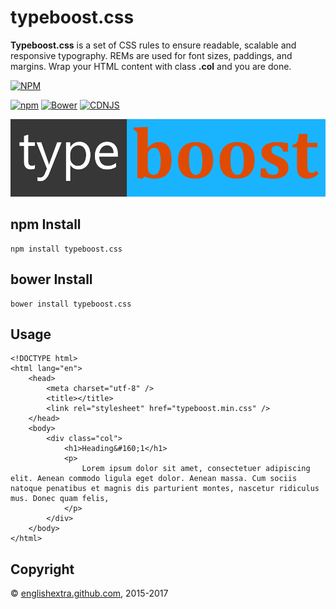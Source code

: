# typeboost.css

**Typeboost.css** is a set of CSS rules to ensure readable, scalable and responsive typography. REMs are used for font sizes, paddings, and margins. Wrap your HTML content with class **.col** and you are done.

[![NPM](https://nodei.co/npm/typeboost.css.png?downloads=true)](https://nodei.co/npm/typeboost.css/)

[![npm](https://img.shields.io/npm/v/typeboost.css.svg)](https://github.com/englishextra/typeboost.css)
[![Bower](https://img.shields.io/bower/v/typeboost.css.svg)](https://github.com/englishextra/typeboost.css)
[![CDNJS](https://img.shields.io/cdnjs/v/typeboost.css.svg)](https://cdnjs.com/libraries/typeboost.css)

[![Typeboost.css](https://github.com/englishextra/typeboost.css/raw/master/img/typeboost.css-logo-1DB5FC-935x230.png)](https://github.com/englishextra/typeboost.css)

## npm Install

    npm install typeboost.css

## bower Install

    bower install typeboost.css

## Usage

	<!DOCTYPE html>
	<html lang="en">
		<head>
			<meta charset="utf-8" />
			<title></title>
			<link rel="stylesheet" href="typeboost.min.css" />
		</head>
		<body>
			<div class="col">
				<h1>Heading&#160;1</h1>
				<p>
					Lorem ipsum dolor sit amet, consectetuer adipiscing elit. Aenean commodo ligula eget dolor. Aenean massa. Cum sociis natoque penatibus et magnis dis parturient montes, nascetur ridiculus mus. Donec quam felis,
				</p>
			</div>
		</body>
	</html>

## Copyright

© [englishextra.github.com](https://englishextra.github.com/), 2015-2017

